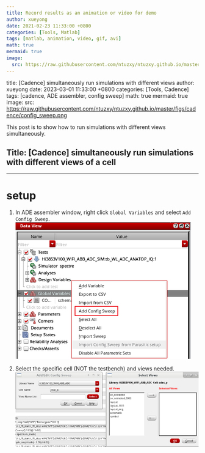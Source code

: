 ```yaml
---
title: Record results as an animation or video for demo
author: xueyong
date: 2021-02-23 11:33:00 +0800
categories: [Tools, Matlab]
tags: [matlab, animation, video, gif, avi]
math: true
mermaid: true
image:
  src: https://raw.githubusercontent.com/ntuzxy/ntuzxy.github.io/master/figs/matlab/save_as_gif.gif
---
```




title: [Cadence] simultaneously run simulations with different views
author: xueyong
date: 2023-03-01 11:33:00 +0800
categories: [Tools, Cadence]
tags: [cadence, ADE assembler, config sweep]
math: true
mermaid: true
image:
  src: https://raw.githubusercontent.com/ntuzxy/ntuzxy.github.io/master/figs/cadence/config_sweep.png


This post is to show how to run simulations with different views simultaneously.


## Title: [Cadence] simultaneously run simulations with different views of a cell 
---
# setup
1. In ADE assembler window, right click `Global Variables` and select `Add Config Sweep`.
![avatar](https://raw.githubusercontent.com/ntuzxy/ntuzxy.github.io/master/figs/cadence/config_sweep.png "Config Sweep")

2. Select the specific cell (NOT the testbench) and views needed.
![avatar](https://raw.githubusercontent.com/ntuzxy/ntuzxy.github.io/master/figs/cadence/config_sweep2.png "Config Sweep")



